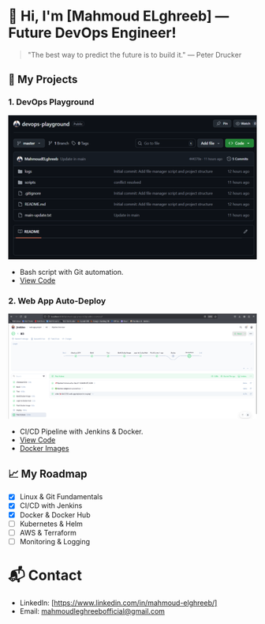 # 👋 Hi, I'm [Mahmoud ELghreeb] — Future DevOps Engineer!

> "The best way to predict the future is to build it." — Peter Drucker

## 🚀 My Projects

### 1. DevOps Playground
![Screenshot](https://github.com/MahmoudELghreeb/devops-playground/blob/master/DevOps-Playground-GitHub-Screenshot.png)

- Bash script with Git automation.
- [View Code](https://github.com/MahmoudELghreeb/devops-playground)

### 2. Web App Auto-Deploy
![Screenshot](https://github.com/MahmoudELghreeb/web-app-project/blob/master/Screenshots/Web-App-Project-Jenkins-Screenshot.png)
- CI/CD Pipeline with Jenkins & Docker.
- [View Code](https://github.com/mahmoudelghreeb/web-app-project)
- [Docker Images](https://hub.docker.com/repository/docker/mahmoudelghreeb/web-app/general)


## 📈 My Roadmap

- [x] Linux & Git Fundamentals
- [x] CI/CD with Jenkins
- [x] Docker & Docker Hub
- [ ] Kubernetes & Helm
- [ ] AWS & Terraform
- [ ] Monitoring & Logging

# 📬 Contact

- LinkedIn: [https://www.linkedin.com/in/mahmoud-elghreeb/]
- Email: mahmoudleghreebofficial@gmail.com
